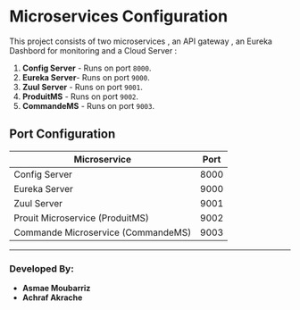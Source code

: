 # Microservices Configuration

This project consists of two microservices , an API gateway , an Eureka Dashbord for monitoring and a Cloud Server :

1. **Config Server** - Runs on port `8000`.
2. **Eureka Server**- Runs on port `9000`.
3. **Zuul Server** - Runs on port `9001`.
5. **ProduitMS** - Runs on port `9002`.
4. **CommandeMS** - Runs on port `9003`.

## Port Configuration
| Microservice       | Port  |
|--------------------|-------|
| Config Server      | 8000  |
| Eureka Server      | 9000  |
| Zuul Server      | 9001  |
| Prouit Microservice (ProduitMS)      | 9002 |
| Commande Microservice (CommandeMS) | 9003  |

---

### Developed By:
- **Asmae Moubarriz**
- **Achraf Akrache**